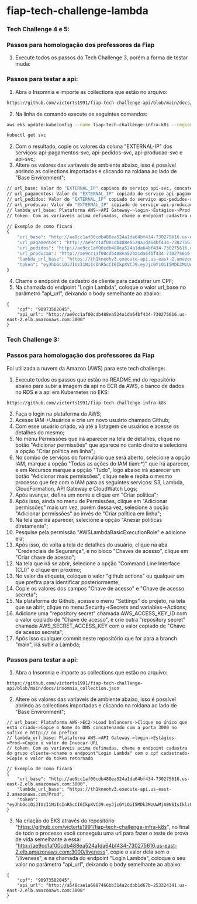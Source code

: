 # fiap-tech-challenge-lambda


### Tech Challenge 4 e 5:
### Passos para homologação dos professores da Fiap

1. Execute todos os passos do Tech Challenge 3, porém a forma de testar muda:

### Passos para testar a api:

1. Abra o Insomnia e importe as collections que estão no arquivo:
```sh
https://github.com/victorts1991/fiap-tech-challenge-api/blob/main/docs/insomnia_collection_tech_challenge_4.json
```
2. Na linha de comando execute os seguintes comandos:
```sh
aws eks update-kubeconfig --name fiap-tech-challenge-infra-k8s --region=us-east-2

kubectl get svc
```
2. Com o resultado, copie os valores da coluna "EXTERNAL-IP" dos serviços: api-pagamentos-svc, api-pedidos-svc, api-producao-svc e api-svc;
3. Altere os valores das varíaveis de ambiente abaixo, isso é possível abrindo as collections importadas e clicando na roldana ao lado de "Base Environment";
```sh
// url_base: Valor do "EXTERNAL_IP" copiado do serviço api-svc, concatene com a porta 3000 no sufixo e http:// no prefixo
// url_pagamentos: Valor do "EXTERNAL_IP" copiado do serviço api-pagamentos-svc, concatene com a porta 3000 no sufixo e http:// no prefixo
// url_pedidos: Valor do "EXTERNAL_IP" copiado do serviço api-pedidos-svc, concatene com a porta 3000 no sufixo e http:// no prefixo
// url_producao: Valor do "EXTERNAL_IP" copiado do serviço api-producao-svc, concatene com a porta 3000 no sufixo e http:// no prefixo
// lambda_url_base: Plataforma AWS->API Gateway->login->Estágios->Prod->Copie o valor de Invocar URL
// token: Com as varíaveis acima definadas, chame o endpoint cadastra do grupo cliente->chame o endpoint"Login Lambda" com o cpf cadastrado->Copie o valor do token retornado

// Exemplo de como ficará
{
	"url_base": "http://ae9cc1af00cdb488ea524a1da64bf434-730275616.us-east-2.elb.amazonaws.com:3000",
	"url_pagamentos": "http://ae9cc1af00cdb488ea524a1da64bf434-730275616.us-east-2.elb.amazonaws.com:3000",
	"url_pedidos": "http://ae9cc1af00cdb488ea524a1da64bf434-730275616.us-east-2.elb.amazonaws.com:3000",
	"url_producao": "http://ae9cc1af00cdb488ea524a1da64bf434-730275616.us-east-2.elb.amazonaws.com:3000",
	"lambda_url_base": "https://th1kneohv3.execute-api.us-east-2.amazonaws.com/Prod",
	"token": "eyJhbGciOiJIUzI1NiIsInR5cCI6IkpXVCJ9.eyJjcGYiOiI5MDk3MzUwMjA0NSIsIklzQWRtaW4iOnRydWUsImV4cCI6MTcxMDg0OTY1NX0.Yb7drGh4EbD0Nzu6yhTUS9z2GUqGuDdkXmQthkKtVyc"
}

```
4. Chame o endpoint de cadastro de cliente para cadastrar um CPF;
5. Na chamada do endpoint "Login Lambda", coloque o valor url_base no parâmetro "api_url", deixando o body semelhante ao abaixo:
```
{
	"cpf": "90973502045",
	"api_url": "http://ae9cc1af00cdb488ea524a1da64bf434-730275616.us-east-2.elb.amazonaws.com:3000"
}
```

### Tech Challenge 3:
### Passos para homologação dos professores da Fiap

Foi utilizada a nuvem da Amazon (AWS) para este tech challenge:

1. Execute todos os passos que estão no README.md do repositório abaixo para subir a imagem da api no ECR da AWS, o banco de dados no RDS e a api em Kubernetes no EKS:
```
https://github.com/victorts1991/fiap-tech-challenge-infra-k8s
```
2. Faça o login na plataforma da AWS;
3. Acesse IAM->Usuários e crie um novo usuário chamado Github;
4. Com esse usuário criado, vá até a listagem de usuários e acesse os detalhes do mesmo;
5. No menu Permissões que irá aparecer na tela de detalhes, clique no botão "Adicionar permissões" que aparece no canto direito e selecione a opção "Criar política em linha";
6. No combo de serviços do formulário que será aberto, selecione a opção IAM, marque a opção "Todas as ações do IAM (iam:\*)" que irá aparecer, e em Recursos marque a opção "Tudo", logo abaixo irá aparecer um botão "Adicionar mais permissões", clique nele e repita o mesmo processo que fez com o IAM para os seguintes serviços: S3, Lambda, CloudFormation, API Gateway e CloudWatch Logs;
7. Após avançar, defina um nome e clique em "Criar política";
8. Após isso, ainda no menu de Permissões, clique em "Adicionar permissões" mais um vez, porém dessa vez, selecione a opção "Adicionar permissões" ao invés de "Criar política em linha";
9. Na tela que irá aparecer, selecione a opção "Anexar políticas diretamente";
10. Pesquise pela permissão "AWSLambdaBasicExecutionRole" e adicione ela;
11. Após isso, de volta a tela de detalhes do usuário, clique na aba "Credenciais de Segurança", e no bloco "Chaves de acesso", clique em "Criar chave de acesso";
12. Na tela que irá se abrir, selecione a opção "Command Line Interface (CLI)" e clique em próximo;
13. No valor da etiqueta, coloque o valor "github actions" ou qualquer um que prefira para identificar posteriormente;
14. Copie os valores dos campos "Chave de acesso" e "Chave de acesso secreta";
15. Na plataforma do Github, acesse o menu "Settings" do projeto, na tela que se abrir, clique no menu Security->Secrets and variables->Actions;
16. Adicione uma "repository secret" chamada AWS_ACCESS_KEY_ID com o valor copiado de "Chave de acesso", e crie outra "repository secret" chamada AWS_SECRET_ACCESS_KEY com o valor copiado de "Chave de acesso secreta";
17. Após isso qualquer commit neste repositório que for para a branch "main", irá subir a Lambda;

### Passos para testar a api:

1. Abra o Insomnia e importe as collections que estão no arquivo:
```
https://github.com/victorts1991/fiap-tech-challenge-api/blob/main/docs/insomnia_collection.json
```

2. Altere os valores das varíaveis de ambiente abaixo, isso é possível abrindo as collections importadas e clicando na roldana ao lado de "Base Environment";
```
// url_base: Plataforma AWS->EC2->Load balancers->Clique no único que está criado->Copie o Nome do DNS concatenando com a porta 3000 no sufixo e http:// no prefixo
// lambda_url_base: Plataforma AWS->API Gateway->login->Estágios->Prod->Copie o valor de Invocar URL
// token: Com as varíaveis acima definadas, chame o endpoint cadastra do grupo cliente->chame o endpoint"Login Lambda" com o cpf cadastrado->Copie o valor do token retornado

// Exemplo de como ficará
{
	"url_base": "http://ae9cc1af00cdb488ea524a1da64bf434-730275616.us-east-2.elb.amazonaws.com:3000",
	"lambda_url_base": "https://th1kneohv3.execute-api.us-east-2.amazonaws.com/Prod",
	"token": "eyJhbGciOiJIUzI1NiIsInR5cCI6IkpXVCJ9.eyJjcGYiOiI5MDk3MzUwMjA0NSIsIklzQWRtaW4iOnRydWUsImV4cCI6MTcxMDg0OTY1NX0.Yb7drGh4EbD0Nzu6yhTUS9z2GUqGuDdkXmQthkKtVyc"
}
```

3. Na criação do EKS através do repositório "https://github.com/victorts1991/fiap-tech-challenge-infra-k8s", no final de todo o processo você conseguiu uma url para fazer o teste de prova de vida semelhante a essa: "http://ae9cc1af00cdb488ea524a1da64bf434-730275616.us-east-2.elb.amazonaws.com:3000/liveness", copie o valor dela sem o "/liveness", e na chamada do endpoint "Login Lambda", coloque o seu valor no parâmetro "api_url", deixando o body semelhante ao abaixo:
```
{
	"cpf": "90973502045",
	"api_url": "http://a548cae1a6887466bb314a2cdbb1d67b-253324341.us-east-2.elb.amazonaws.com:3000"
}
```





